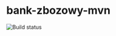 # bank-zbozowy-mvn
![Build status](https://travis-ci.com/marekziba/bank-zbozowy-mvn.svg?branch=main)
